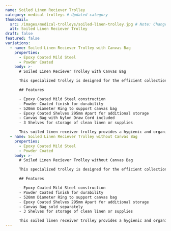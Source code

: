 ```yaml
---
name: Soiled Linen Reciever Trolley
category: medical-trolleys # Updated category
thumbnail:
  src: /images/medical-trolleys/soiled-linen-trolley.jpg # Note: Changed 'image' to 'src' to match example schema
  alt: Soiled Linen Reciever Trolley
draft: false
featured: false
variations:
  - name: Soiled Linen Reciever Trolley with Canvas Bag
    properties:
      - Epoxy Coated Mild Steel
      - Powder Coated
    body: >-
      # Soiled Linen Reciever Trolley with Canvas Bag

      This specialized trolley is designed for the efficient collection and transport of soiled linen in healthcare environments. The trolley includes a canvas bag with nylon draw cord for easy handling of soiled materials.

      ## Features

      - Epoxy Coated Mild Steel construction
      - Powder Coated finish for durability
      - 520mm Diameter Ring to support canvas bag
      - Epoxy Coated Shelves 295mm Apart for additional storage
      - Canvas Bag with Nylon Draw Cord included
      - 3 Shelves for storage of clean linen or supplies

      This soiled linen receiver trolley provides a hygienic and organized solution for managing soiled linen in healthcare facilities. The included canvas bag with draw cord allows for easy handling and disposal of soiled materials, while the additional shelves provide convenient storage for clean linen or other supplies.
  - name: Soiled Linen Reciever Trolley without Canvas Bag
    properties:
      - Epoxy Coated Mild Steel
      - Powder Coated
    body: >-
      # Soiled Linen Reciever Trolley without Canvas Bag

      This specialized trolley is designed for the efficient collection and transport of soiled linen in healthcare environments. The trolley comes without a canvas bag, allowing facilities to use their own bags or purchase separately.

      ## Features

      - Epoxy Coated Mild Steel construction
      - Powder Coated finish for durability
      - 520mm Diameter Ring to support canvas bag
      - Epoxy Coated Shelves 295mm Apart for additional storage
      - Canvas Bag sold separately
      - 3 Shelves for storage of clean linen or supplies

      This soiled linen receiver trolley provides a hygienic and organized solution for managing soiled linen in healthcare facilities. The trolley is designed to accommodate standard canvas bags (sold separately), while the additional shelves provide convenient storage for clean linen or other supplies.
---
```

